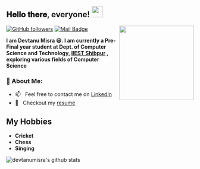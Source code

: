 <h2> 𝐇𝐞𝐥𝐥𝐨 𝐭𝐡𝐞𝐫𝐞, everyone! <img src="https://github.com/devtanumisra/devtanumisra/blob/main/Hi.gif" width="30px"></h2>
<img align='right' src='https://github.com/devtanumisra/devtanumisra/blob/main/techstack.gif' width='200"'>

[![GitHub followers](https://img.shields.io/github/followers/devtanumisra?label=Follow&style=social)](https://github.com/devtanumisra/?tab=followers)
[![Mail Badge](https://img.shields.io/badge/-devtanumisra@gmail.com-0078D4?style=flat&logo=Microsoft-Outlook&logoColor=white&link=mailto:devtanumisra@gmail.com)](mailto:devtanumisra@gmail.com)

**I am Devtanu Misra 😃. I am currently a Pre-Final year student at Dept. of Computer Science and Technology, [IIEST Shibpur](https://www.iiests.ac.in/IIEST/) , exploring various fields of Computer Science**

### 🧐 About Me:
- 📫 &nbsp; Feel free to contact me on [LinkedIn](https://www.linkedin.com/in/devtanu-misra-1829441a0/)
- 📝 &nbsp; Checkout my [resume](https://drive.google.com/file/d/1FdxwXe2_A-4tGs9fYQ8dGL8Semrox5Rh/view?usp=sharing)

<!-- ## ⚡ I'm a
- Competitive Programmer using **Python 3 , C++**
- Backend developer using **Django, Nodejs**
- Front-end developer using **HTML, Javascript , CSS , Bootstrap, ReactJs**
- Android developer using **Java**

## My Profiles
- [Codeforces](https://codeforces.com/profile/nonsense_coder)
- [CodeChef](https://www.codechef.com/users/devtanu_cc)
- [LeetCode](https://leetcode.com/devtanumisra/) -->

## My Hobbies
- **Cricket**
- **Chess**
- **Singing**

<img alt="devtanumisra's github stats" src="https://github-readme-stats.vercel.app/api?username=devtanumisra&&show_icons=true&title_color=ffffff&icon_color=bb2acf&text_color=daf7dc&bg_color=151515" >
